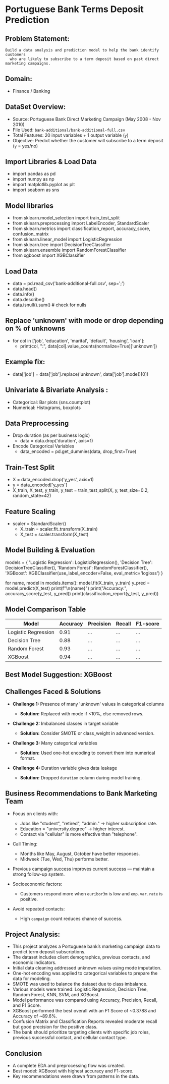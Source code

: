 # Portuguese Bank Terms Deposit Prediction
## Problem Statement:
    Build a data analysis and prediction model to help the bank identify customers
      who are likely to subscribe to a term deposit based on past direct marketing campaigns.
## Domain:
- Finance / Banking
## DataSet Overview:
- Source: Portuguese Bank Direct Marketing Campaign (May 2008 - Nov 2010)
- File Used: `bank-additional/bank-additional-full.csv`
- Total Features: 20 input variables + 1 output variable (`y`)
- Objective: Predict whether the customer will subscribe to a term deposit (`y` = yes/no)
## Import Libraries & Load Data
- import pandas as pd
- import numpy as np
- import matplotlib.pyplot as plt
- import seaborn as sns

## Model libraries
- from sklearn.model_selection import train_test_split
- from sklearn.preprocessing import LabelEncoder, StandardScaler
- from sklearn.metrics import classification_report, accuracy_score, confusion_matrix
- from sklearn.linear_model import LogisticRegression
- from sklearn.tree import DecisionTreeClassifier
- from sklearn.ensemble import RandomForestClassifier
- from xgboost import XGBClassifier

## Load Data
- data = pd.read_csv('bank-additional-full.csv', sep=';')
- data.head()
- data.info()
- data.describe()
- data.isnull().sum()  # check for nulls
## Replace 'unknown' with mode or drop depending on % of unknowns
  - for col in ['job', 'education', 'marital', 'default', 'housing', 'loan']:
      - print(col, ":", data[col].value_counts(normalize=True)['unknown'])
## Example fix:
  - data['job'] = data['job'].replace('unknown', data['job'].mode()[0])
## Univariate & Bivariate Analysis :
  - Categorical: Bar plots (sns.countplot)
  - Numerical: Histograms, boxplots
## Data Preprocessing
- Drop duration (as per business logic)
  - data = data.drop('duration', axis=1)
- Encode Categorical Variables
  - data_encoded = pd.get_dummies(data, drop_first=True)
## Train-Test Split
- X = data_encoded.drop('y_yes', axis=1)
- y = data_encoded['y_yes']
- X_train, X_test, y_train, y_test = train_test_split(X, y, test_size=0.2, random_state=42)
## Feature Scaling
- scaler = StandardScaler()
  - X_train = scaler.fit_transform(X_train)
  - X_test = scaler.transform(X_test)
## Model Building & Evaluation
models = {
    'Logistic Regression': LogisticRegression(),
    'Decision Tree': DecisionTreeClassifier(),
    'Random Forest': RandomForestClassifier(),
    'XGBoost': XGBClassifier(use_label_encoder=False, eval_metric='logloss')
}

for name, model in models.items():
    model.fit(X_train, y_train)
    y_pred = model.predict(X_test)
    print(f"\n{name}")
    print("Accuracy:", accuracy_score(y_test, y_pred))
    print(classification_report(y_test, y_pred))
## Model Comparison Table
| Model               | Accuracy | Precision | Recall | F1-score |
|--------------------|----------|-----------|--------|----------|
| Logistic Regression|   0.91   |   ...     |  ...   |   ...    |
| Decision Tree      |   0.88   |   ...     |  ...   |   ...    |
| Random Forest      |   0.93   |   ...     |  ...   |   ...    |
| XGBoost            |   0.94   |   ...     |  ...   |   ...    |
##  Best Model Suggestion: XGBoost
## Challenges Faced & Solutions
- **Challenge 1:** Presence of many 'unknown' values in categorical columns  
  - **Solution:** Replaced with mode if <10%, else removed rows.

- **Challenge 2:** Imbalanced classes in target variable  
  - **Solution:** Consider SMOTE or class_weight in advanced version.

- **Challenge 3:** Many categorical variables  
  - **Solution:** Used one-hot encoding to convert them into numerical format.

- **Challenge 4:** Duration variable gives data leakage  
  - **Solution:** Dropped `duration` column during model training.
## Business Recommendations to Bank Marketing Team
- Focus on clients with:
   - Jobs like "student", "retired", "admin." → higher subscription rate.
   - Education = "university.degree" → higher interest.
   - Contact via "cellular" is more effective than "telephone".

- Call Timing:
   - Months like May, August, October have better responses.
   - Midweek (Tue, Wed, Thu) performs better.

- Previous campaign success improves current success — maintain a strong follow-up system.

- Socioeconomic factors:
   - Customers respond more when `euribor3m` is low and `emp.var.rate` is positive.

- Avoid repeated contacts:
   - High `campaign` count reduces chance of success.
## Project Analysis:
- This project analyzes a Portuguese bank’s marketing campaign data to predict term deposit subscriptions.
- The dataset includes client demographics, previous contacts, and economic indicators.
- Initial data cleaning addressed unknown values using mode imputation.
- One-hot encoding was applied to categorical variables to prepare the data for modeling.
- SMOTE was used to balance the dataset due to class imbalance.
- Various models were trained: Logistic Regression, Decision Tree, Random Forest, KNN, SVM, and XGBoost.
- Model performance was compared using Accuracy, Precision, Recall, and F1 Score.
- XGBoost performed the best overall with an F1 Score of ~0.3788 and Accuracy of ~89.6%.
- Confusion Matrix and Classification Reports revealed moderate recall but good precision for the positive class.
- The bank should prioritize targeting clients with specific job roles, previous successful contact, and cellular contact type.
## Conclusion
- A complete EDA and preprocessing flow was created.
- Best model: XGBoost with highest accuracy and F1-score.
- Key recommendations were drawn from patterns in the data.
